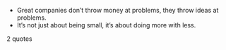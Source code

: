  - Great companies don’t throw money at problems, they throw ideas at problems.
 - It’s not just about being small, it’s about doing more with less.

2 quotes